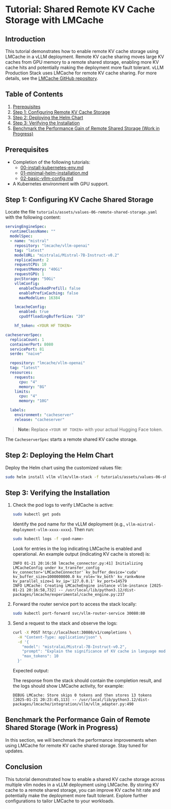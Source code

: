 # Tutorial: Shared Remote KV Cache Storage with LMCache

## Introduction

This tutorial demonstrates how to enable remote KV cache storage using LMCache in a vLLM deployment. Remote KV cache sharing moves large KV caches from GPU memory to a remote shared storage, enabling more KV cache hits and potentially making the deployment more fault tolerant.
vLLM Production Stack uses LMCache for remote KV cache sharing. For more details, see the [LMCache GitHub repository](https://github.com/LMCache/LMCache).

## Table of Contents

1. [Prerequisites](#prerequisites)
2. [Step 1: Configuring Remote KV Cache Storage](#step-1-configuring-kv-cache-shared-storage)
3. [Step 2: Deploying the Helm Chart](#step-2-deploying-the-helm-chart)
4. [Step 3: Verifying the Installation](#step-3-verifying-the-installation)
5. [Benchmark the Performance Gain of Remote Shared Storage (Work in Progress)](#benchmark-the-performance-gain-of-remote-shared-storage-work-in-progress)

## Prerequisites

- Completion of the following tutorials:
  - [00-install-kubernetes-env.md](00-install-kubernetes-env.md)
  - [01-minimal-helm-installation.md](01-minimal-helm-installation.md)
  - [02-basic-vllm-config.md](02-basic-vllm-config.md)
- A Kubernetes environment with GPU support.

## Step 1: Configuring KV Cache Shared Storage

Locate the file `tutorials/assets/values-06-remote-shared-storage.yaml` with the following content:

```yaml
servingEngineSpec:
  runtimeClassName: ""
  modelSpec:
  - name: "mistral"
    repository: "lmcache/vllm-openai"
    tag: "latest"
    modelURL: "mistralai/Mistral-7B-Instruct-v0.2"
    replicaCount: 2
    requestCPU: 10
    requestMemory: "40Gi"
    requestGPU: 1
    pvcStorage: "50Gi"
    vllmConfig:
      enableChunkedPrefill: false
      enablePrefixCaching: false
      maxModelLen: 16384

    lmcacheConfig:
      enabled: true
      cpuOffloadingBufferSize: "20"

    hf_token: <YOUR HF TOKEN>

cacheserverSpec:
  replicaCount: 1
  containerPort: 8080
  servicePort: 81
  serde: "naive"

  repository: "lmcache/vllm-openai"
  tag: "latest"
  resources:
    requests:
      cpu: "4"
      memory: "8G"
    limits:
      cpu: "4"
      memory: "10G"

  labels:
    environment: "cacheserver"
    release: "cacheserver"

```

> **Note:** Replace `<YOUR HF TOKEN>` with your actual Hugging Face token.

The `CacheserverSpec` starts a remote shared KV cache storage.

## Step 2: Deploying the Helm Chart

Deploy the Helm chart using the customized values file:

```bash
sudo helm install vllm vllm/vllm-stack -f tutorials/assets/values-06-shared-storage.yaml
```

## Step 3: Verifying the Installation

1. Check the pod logs to verify LMCache is active:

   ```bash
   sudo kubectl get pods
   ```

   Identify the pod name for the vLLM deployment (e.g., `vllm-mistral-deployment-vllm-xxxx-xxxx`). Then run:

   ```bash
   sudo kubectl logs -f <pod-name>
   ```

   Look for entries in the log indicating LMCache is enabled and operational. An example output (indicating KV cache is stored) is:

   ```plaintext
   INFO 01-21 20:16:58 lmcache_connector.py:41] Initializing LMCacheConfig under kv_transfer_config kv_connector='LMCacheConnector' kv_buffer_device='cuda' kv_buffer_size=1000000000.0 kv_role='kv_both' kv_rank=None kv_parallel_size=1 kv_ip='127.0.0.1' kv_port=14579
   INFO LMCache: Creating LMCacheEngine instance vllm-instance [2025-01-21 20:16:58,732] -- /usr/local/lib/python3.12/dist-packages/lmcache/experimental/cache_engine.py:237
   ```

2. Forward the router service port to access the stack locally:

   ```bash
   sudo kubectl port-forward svc/vllm-router-service 30080:80
   ```

3. Send a request to the stack and observe the logs:

   ```bash
   curl -X POST http://localhost:30080/v1/completions \
     -H "Content-Type: application/json" \
     -d '{
       "model": "mistralai/Mistral-7B-Instruct-v0.2",
       "prompt": "Explain the significance of KV cache in language models.",
       "max_tokens": 10
     }'
   ```

   Expected output:

   The response from the stack should contain the completion result, and the logs should show LMCache activity, for example:

   ```plaintext
   DEBUG LMCache: Store skips 0 tokens and then stores 13 tokens [2025-01-21 20:23:45,113] -- /usr/local/lib/python3.12/dist-packages/lmcache/integration/vllm/vllm_adapter.py:490
   ```

## Benchmark the Performance Gain of Remote Shared Storage (Work in Progress)

In this section, we will benchmark the performance improvements when using LMCache for remote KV cache shared storage. Stay tuned for updates.

## Conclusion

This tutorial demonstrated how to enable a shared KV cache storage across multiple vllm nodes in a vLLM deployment using LMCache. By storing KV cache to a remote shared storage, you can improve KV cache hit rate and potentially make the deployment more fault tolerant. Explore further configurations to tailor LMCache to your workloads.
